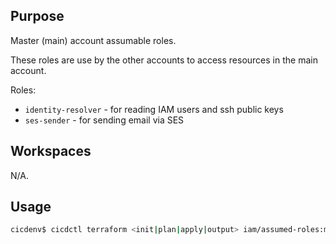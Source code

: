 ## Purpose
Master (main) account assumable roles.

These roles are use by the other accounts to access resources in the main account.

Roles:
* `identity-resolver` - for reading IAM users and ssh public keys
* `ses-sender` - for sending email via SES

## Workspaces
N/A.

## Usage
```bash
cicdenv$ cicdctl terraform <init|plan|apply|output> iam/assumed-roles:main
```
